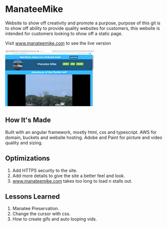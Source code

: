 # ManateeMike
Website to show off creativity and promote a purpose, purpose of this git is to show off ability to provide quality websites for customers, this website is intended for customers looking to show off a static page.

Visit www.manateemike.com to see the live version

![](https://github.com/ccosta568/ManateeMike/blob/main/manatee-mike/src/assets/img/manatee.gif)

## How It's Made
Built with an angular framework, mostly html, css and typescript. AWS for domain, buckets and website hosting. Adobe and Paint for picture and video quality and sizing. 

## Optimizations
1. Add HTTPS security to the site.
2. Add more details to give the site a better feel and look.
3. www.manateemike.com takes too long to load n stalls out.

## Lessons Learned
1. Manatee Preservation.
2. Change the cursor with css.
3. How to create gifs and auto looping vids.
